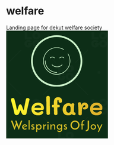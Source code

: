 # welfare
Landing page for dekut welfare society
<img src="./images/logo.svg.png" alt="dekut welfare society">
